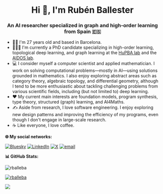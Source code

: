 <h1 align="center">Hi 👋, I'm Rubén Ballester</h1>
<h3 align="center">An AI researcher specialized in graph and high-order learning from Spain 🇪🇸</h3>

- 🧑‍🦱 I'm 27 years old and based in Barcelona.
- 🧑🏽‍💻 I'm currently a PhD candidate specializing in high-order learning, topological deep learning, and graph learning at the [HuPBA lab](https://hupba.com) and the [AIDOS lab](https://aidos.group).
- 💻 I consider myself a computer scientist and applied mathematician. I work on solving computational problems—mostly in AI—using solutions grounded in mathematics. I also enjoy exploring abstract areas such as category theory, algebraic topology, and differential geometry, although I tend to be more enthusiastic about tackling challenging problems from various scientific fields, including (but not limited to) deep learning.
- ❤️ My current main interests are foundation models, program synthesis, type theory, structured (graph) learning, and AI4Maths.
- ✍️ Aside from research, I love software engineering. I enjoy exploring new design patterns and improving the efficiency of my programs, even though I don't engage in large-scale research.
- ☕ Like everyone, I love coffee.

**🌐 My social networks:**

[![Bluesky](https://img.shields.io/badge/bluesky-0285FF?style=for-the-badge&logo=bluesky&logoColor=%23FFFFFF)](https://bsky.app/profile/@rballeba.topology.rocks) [![LinkedIn](https://img.shields.io/badge/LinkedIn-%230077B5.svg?logo=linkedin&logoColor=white)](https://linkedin.com/in/rubenbautistaballester) [![X](https://img.shields.io/badge/X-black.svg?logo=X&logoColor=white)](https://x.com/rballeba) [![email](https://img.shields.io/badge/Email-D14836?logo=gmail&logoColor=white)](mailto:rballeba@gmail.com) 

**📊 GitHub Stats:**

<p align="left"> <img src="https://komarev.com/ghpvc/?username=rballeba&label=Profile%20views&color=0e75b6&style=flat" alt="rballeba" /> </p>

<p align="left"> <a href="https://github.com/ryo-ma/github-profile-trophy"><img src="https://github-profile-trophy.vercel.app/?username=rballeba" alt="rballeba" /></a> </p>

![](https://github-readme-stats.vercel.app/api/top-langs/?username=rballeba&theme=light&hide_border=false&include_all_commits=false&count_private=false&layout=compact)



